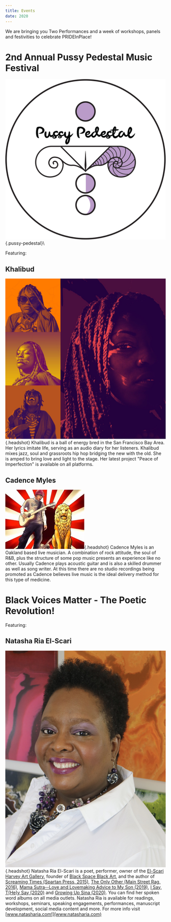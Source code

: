 ```yaml
---
title: Events
date: 2020
---
```

We are bringing you Two Performances and a week of workshops, panels and
festivities to celebrate PRIDEInPlace!

# 2nd Annual Pussy Pedestal Music Festival

![Pussy Pedestal Music Festival](images/branding/PP_Logo2019_Color.png){.pussy-pedestal}\ 

Featuring:

## Khalibud

![Khalibud](images/headshots/Khalibud.jpg){.headshot} Khalibud is a ball of
energy bred in the San Francisco Bay Area. Her lyrics imitate life, serving as
an audio diary for her listeners. Khalibud mixes jazz, soul and grassroots hip
hop bridging the new with the old. She is amped to bring love and light to the
stage. Her latest project "Peace of Imperfection" is available on all platforms.

## Cadence Myles

![Cadence Myles](images/headshots/Cadence-Myles.jpg){.headshot} Cadence Myles is
an Oakland based live musician. A combination of rock attitude, the soul of R&B,
plus the structure of some pop music presents an experience like no
other. Usually Cadence plays acoustic guitar and is also a skilled drummer as
well as song writer. At this time there are no studio recordings being promoted
as Cadence believes live music is the ideal delivery method for this type of
medicine.


# Black Voices Matter - The Poetic Revolution!

Featuring:

## Natasha Ria El-Scari

![Natasha Ria El-Scari](images/headshots/Natasha-Ria.jpg){.headshot} Natasha Ria
El-Scari is a poet, performer, owner of the [El-Scari Harvey Art
Gallery](https://www.facebook.com/elscariharveyartgallery/), founder of [Black
Space Black Art](https://www.facebook.com/blackspaceblackart/), and the author
of [Screaming Times (Spartan Press, 2015)](http://www.natasharia.com), [The Only
Other (Main Street Rag, 2016)](http://www.natasharia.com), [Mama Sutra--Love and
Lovemaking Advice to My Son (2019)](https://www.amazon.com/dp/1690637595), [I
Say, T(He)y Say (2020)](https://www.amazon.com/dp/169928699X) and [Growing Up
Sina (2020)](https://www.amazon.com/dp/1699504369). You can find her spoken word
albums on all media outlets. Natasha Ria is available for readings, workshops,
seminars, speaking engagements, performances, manuscript development, social
media content and more. For more info visit
[www.natasharia.com!](www.natasharia.com)

